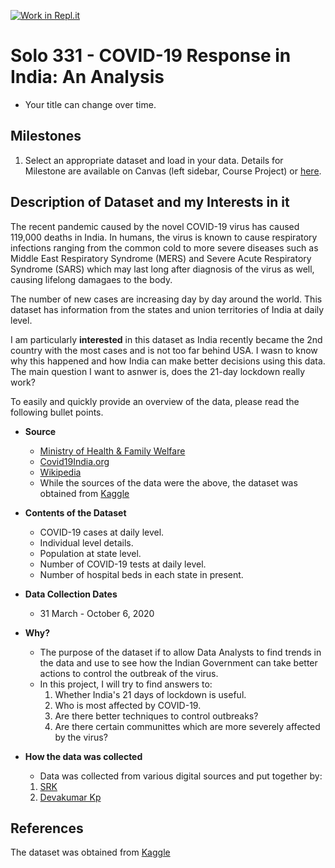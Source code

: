 [![Work in Repl.it](https://classroom.github.com/assets/work-in-replit-14baed9a392b3a25080506f3b7b6d57f295ec2978f6f33ec97e36a161684cbe9.svg)](https://classroom.github.com/online_ide?assignment_repo_id=314616&assignment_repo_type=GroupAssignmentRepo)
# Solo 331 - COVID-19 Response in India: An Analysis 

- Your title can change over time.

## Milestones

1. Select an appropriate dataset and load in your data.
Details for Milestone are available on Canvas (left sidebar, Course Project) or [here](https://firas.moosvi.com/courses/data301/project/milestone01.html).

## Description of Dataset and my Interests in it

The recent pandemic caused by the novel COVID-19 virus has caused 119,000 deaths in India. In humans, the virus is known to cause respiratory infections ranging from the common cold to more severe diseases such as Middle East Respiratory Syndrome (MERS) and Severe Acute Respiratory Syndrome (SARS) which may last long after diagnosis of the virus as well, causing lifelong damagaes to the body. 

The number of new cases are increasing day by day around the world. This dataset has information from the states and union territories of India at daily level.

I am particularly **interested** in this dataset as India recently became the 2nd country with the most cases and is not too far behind USA. I wasn to know why this happened and how India can make better decisions using this data. The main question I want to asnwer is, does the 21-day lockdown really work?

To easily and quickly provide an overview of the data, please read the following bullet points.

- **Source**
  - [Ministry of Health & Family Welfare](https://www.mohfw.gov.in/)
  - [Covid19India.org](http://portal.covid19india.org/)
  - [Wikipedia](https://en.wikipedia.org/wiki/List_of_states_and_union_territories_of_India_by_population)
  - While the sources of the data were the above, the dataset was obtained from [Kaggle](https://www.kaggle.com/sudalairajkumar/covid19-in-india)
  
- **Contents of the Dataset**
  - COVID-19 cases at daily level.
  - Individual level details.
  - Population at state level.
  - Number of COVID-19 tests at daily level.
  - Number of hospital beds in each state in present.
  
- **Data Collection Dates**
  - 31 March - October 6, 2020
  
- **Why?**
  - The purpose of the dataset if to allow Data Analysts to find trends in the data and use to see how the Indian Government can take better actions to control the outbreak of the virus. 
  - In this project, I will try to find answers to:
    1. Whether India's 21 days of lockdown is useful.
    2. Who is most affected by COVID-19.
    3. Are there better techniques to control outbreaks?
    4. Are there certain communittes which are more severely affected by the virus?
 - **How the data was collected**
    - Data was collected from various digital sources and put together by:
    1. [SRK](https://www.kaggle.com/sudalairajkumar)
    2. [Devakumar Kp](https://www.kaggle.com/imdevskp)

## References

The dataset was obtained from [Kaggle](https://www.kaggle.com/sudalairajkumar/covid19-in-india)
